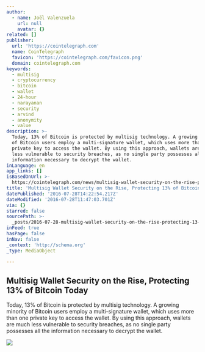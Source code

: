 ```yaml
---
author:
  - name: Joël Valenzuela
    url: null
    avatar: {}
related: []
publisher:
  url: 'https://cointelegraph.com'
  name: CoinTelegraph
  favicon: 'https://cointelegraph.com/favicon.png'
  domain: cointelegraph.com
keywords:
  - multisig
  - cryptocurrency
  - bitcoin
  - wallet
  - 24-hour
  - narayanan
  - security
  - arvind
  - anonymity
  - value
description: >-
  Today, 13% of Bitcoin is protected by multisig technology. A growing minority
  of Bitcoin users employ a multi-signature wallet, which uses more than one
  private key to access the wallet. By using this approach, wallets are much
  less vulnerable to security breaches, as no single party possesses all the
  information necessary to decrypt the wallet.
inLanguage: en
app_links: []
isBasedOnUrl: >-
  https://cointelegraph.com/news/multisig-wallet-security-on-the-rise-protecting-13-of-bitcoin-today
title: 'Multisig Wallet Security on the Rise, Protecting 13% of Bitcoin Today'
datePublished: '2016-07-28T14:22:54.217Z'
dateModified: '2016-07-28T11:47:03.701Z'
via: {}
starred: false
sourcePath: >-
  _posts/2016-07-28-multisig-wallet-security-on-the-rise-protecting-13-of-bitc.md
inFeed: true
hasPage: false
inNav: false
_context: 'http://schema.org'
_type: MediaObject

---
```

<article style=""><h1>Multisig Wallet Security on the Rise, Protecting 13% of Bitcoin Today</h1><p>Today, 13% of Bitcoin is protected by multisig technology. A growing minority of Bitcoin users employ a multi-signature wallet, which uses more than one private key to access the wallet. By using this approach, wallets are much less vulnerable to security breaches, as no single party possesses all the information necessary to decrypt the wallet.</p><img src="https://cointelegraph.com/images/725_Ly9jb2ludGVsZWdyYXBoLmNvbS9zdG9yYWdlL3VwbG9hZHMvdmlldy8zYzU3MTBlMzIyMjdkMmM5NDI1NzRjZjgyYTAxYjMyNC5qcGc=.jpg" /></article>